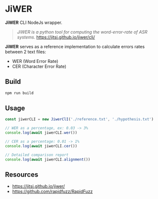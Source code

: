 JiWER
=====
__JiWER__ CLI NodeJs wrapper.

> *JiWER is a python tool for computing the word-error-rate of ASR systems.*
> https://jitsi.github.io/jiwer/cli/

__JiWER__ serves as a reference implementation to calculate errors rates between 2 text files:
- WER (Word Error Rate)
- CER (Character Error Rate)

Build
-----

```sh
npm run build
```

Usage
-----
```typescript
const jiwerCLI = new JiwerClI('./reference.txt', './hypothesis.txt')

// WER as a percentage, ex: 0.03 -> 3%
console.log(await jiwerCLI.wer())

// CER as a percentage: 0.01 -> 1%
console.log(await jiwerCLI.cer())

// Detailed comparison report
console.log(await jiwerCLI.alignment())
```

Resources
---------
- https://jitsi.github.io/jiwer/
- https://github.com/rapidfuzz/RapidFuzz
